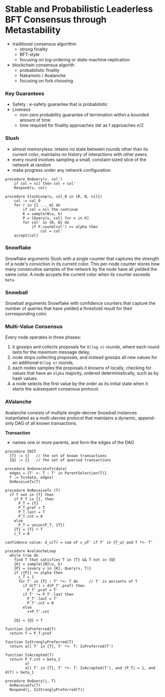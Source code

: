 
# Stable and Probabilistic Leaderless BFT Consensus through Metastability

* traditional consensus algorithm
  * strong finality
  * BFT-style
  * focusing on log-ordering or state-machine-replication
* blockchain consensus algorith
  * probabilistic finality
  * Nakamoto / Avalanche
  * focusing on fork choosing


### Key Guarantees

* Safety : e-safety guarantee that is probabilistic
* Liveness
  * non-zero probability guarantee of ternimation within a bounded amount of time
  * time required for finality approaches `INF` as f approaches n/2

### Slush

* almost memoryless: retains no state between rounds other than its current color, maintains no history of interactions with other peers.
* every round involves sampling a small, constant-sized slice of the network at random
* make progress under any network configuration

```
procedure OnQuery(v, col')
    if col = nil then col = col'
    Respond(v, col)

procedure SlushLoop(u, col_0 in {R, B, nil})
    col := col_0
    for r in {1 ... m} do
        if col = nil the continue
        K = sample(N\u, k)
        P = [Query(v, col) for v in K]
        for col' in {R, B} do
            if P.cound(col') >= alpha then
                col = col'
    accept(col)
```

### Snowflake

Snowflake arguments Slush with a single counter that captures the strength of a node's conviction in its current color.  This per-node counter stores how many consecutive samples of the network by the node have all yielded the same color.  A node accpets the current color when its counter exceeds `beta`.

### Snowball

Snowball arguments Snowflake with confidence counters that capture the number of queries that have yielded a threshold result for their corresponding color.

### Multi-Value Consensus

Every node operates in three phases:
1. it gossips and collects proposals for `O(log n)` rounds, where each round lasts for the maximum message delay,
2. node stops collecting proposals, and instead gossips all new values for an additional `O(log n)` rounds,
3. each nodes samples the proposals it knowns of locally, checking for values that have an `alpha` majority, ordered deterministically, such as by hash values.
4. a node selects the first value by the order as its initial state when it starts the subsequent consensus protocol.


### AValanche

Avalanche consists of multiple single-decree Snowball instances instantiated as a multi-decree protocol that maintains a dynamic, append-only DAG of all known transactions.

**Transaction**
* names one or more parents, and form the edges of the DAG

```
procedure INIT
  {T} := {}   // the set of known transactions
  {Q} := {}   // the set of queried transactions

procedure OnGenerateTx(data)
  edges = {T' <- T : T' in ParentSelection(T)}
  T := Tx(data, edges)
  OnReceiveTx(T)

procedure OnReceiveTx (T)
  if T not in {T} then
    if P_T is {}, then
      P_T = {T}
      P_T.pref = T
      P_T.last = T
      P_T.cnt = 0
    else
      P_T = union(P_T, {T})
    {T} = {T} + T
    c_T = 0

confidence value: d_u(T) = sum of c_uT' if T' in {T_u} and T *<- T'

procedure AvalancheLoop
  while true do
    find T that satisfies T in {T} && T not in {Q}
    {K} = sample({N}\u, k)
    {P} = {every v in {K}, Query(v, T)}
    if |{P}| >= alpha then
      c_T = 1
      for T' in {T} : T' *<- T do     // T' is ancients of T
        if d(T') > d(P_T'.pref) then
          P_T'.pref = T'
        if T' != P_T'.last then
          P_T'.last = T'
          P_T'.cnt = 0
        else
          ++P_T'.cnt

    {Q} = {Q} + T

function IsPreferred(T)
  return T = P_T.pref

function IsStronglyPreferred(T)
  return all T' in {T}, T' *<- T: IsPreferred(T')

function IsAccepted(T)
  return P_T.cnt > beta_2
         or
         all T' in {T}, T' *<- T: IsAccepted(T'), and |P_T| = 1, and d(T) > beta_1

procedure OnQuery(j, T)
  OnReceiveTx(T)
  Respond(j, IsStronglyPreferred(T))

```


